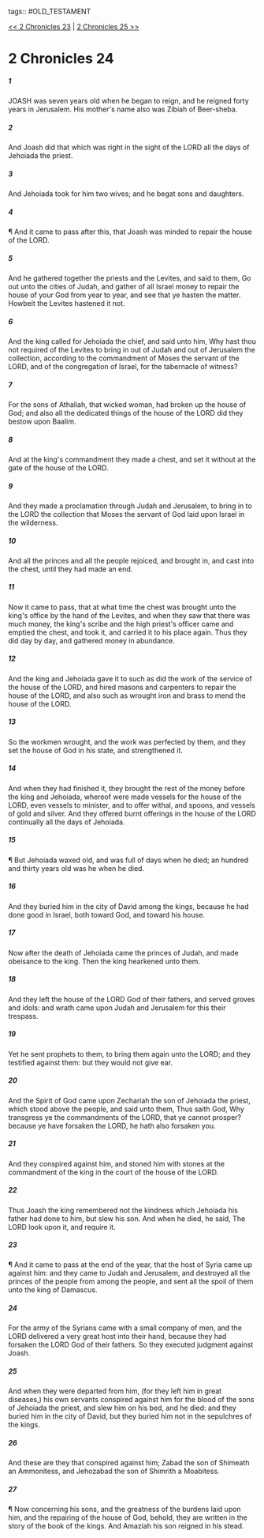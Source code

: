 tags:: #OLD_TESTAMENT

[<< 2 Chronicles 23](OLD_TESTAMENT/14_2_Chronicles/2_Chronicles_23.md) | [2 Chronicles 25 >>](OLD_TESTAMENT/14_2_Chronicles/2_Chronicles_25.md)

# 2 Chronicles 24

##### 1

JOASH was seven years old when he began to reign, and he reigned forty years in Jerusalem. His mother's name also was Zibiah of Beer-sheba.

##### 2

And Joash did that which was right in the sight of the LORD all the days of Jehoiada the priest.

##### 3

And Jehoiada took for him two wives; and he begat sons and daughters.

##### 4

¶ And it came to pass after this, that Joash was minded to repair the house of the LORD.

##### 5

And he gathered together the priests and the Levites, and said to them, Go out unto the cities of Judah, and gather of all Israel money to repair the house of your God from year to year, and see that ye hasten the matter. Howbeit the Levites hastened it not.

##### 6

And the king called for Jehoiada the chief, and said unto him, Why hast thou not required of the Levites to bring in out of Judah and out of Jerusalem the collection, according to the commandment of Moses the servant of the LORD, and of the congregation of Israel, for the tabernacle of witness?

##### 7

For the sons of Athaliah, that wicked woman, had broken up the house of God; and also all the dedicated things of the house of the LORD did they bestow upon Baalim.

##### 8

And at the king's commandment they made a chest, and set it without at the gate of the house of the LORD.

##### 9

And they made a proclamation through Judah and Jerusalem, to bring in to the LORD the collection that Moses the servant of God laid upon Israel in the wilderness.

##### 10

And all the princes and all the people rejoiced, and brought in, and cast into the chest, until they had made an end.

##### 11

Now it came to pass, that at what time the chest was brought unto the king's office by the hand of the Levites, and when they saw that there was much money, the king's scribe and the high priest's officer came and emptied the chest, and took it, and carried it to his place again. Thus they did day by day, and gathered money in abundance.

##### 12

And the king and Jehoiada gave it to such as did the work of the service of the house of the LORD, and hired masons and carpenters to repair the house of the LORD, and also such as wrought iron and brass to mend the house of the LORD.

##### 13

So the workmen wrought, and the work was perfected by them, and they set the house of God in his state, and strengthened it.

##### 14

And when they had finished it, they brought the rest of the money before the king and Jehoiada, whereof were made vessels for the house of the LORD, even vessels to minister, and to offer withal, and spoons, and vessels of gold and silver. And they offered burnt offerings in the house of the LORD continually all the days of Jehoiada.

##### 15

¶ But Jehoiada waxed old, and was full of days when he died; an hundred and thirty years old was he when he died.

##### 16

And they buried him in the city of David among the kings, because he had done good in Israel, both toward God, and toward his house.

##### 17

Now after the death of Jehoiada came the princes of Judah, and made obeisance to the king. Then the king hearkened unto them.

##### 18

And they left the house of the LORD God of their fathers, and served groves and idols: and wrath came upon Judah and Jerusalem for this their trespass.

##### 19

Yet he sent prophets to them, to bring them again unto the LORD; and they testified against them: but they would not give ear.

##### 20

And the Spirit of God came upon Zechariah the son of Jehoiada the priest, which stood above the people, and said unto them, Thus saith God, Why transgress ye the commandments of the LORD, that ye cannot prosper? because ye have forsaken the LORD, he hath also forsaken you.

##### 21

And they conspired against him, and stoned him with stones at the commandment of the king in the court of the house of the LORD.

##### 22

Thus Joash the king remembered not the kindness which Jehoiada his father had done to him, but slew his son. And when he died, he said, The LORD look upon it, and require it.

##### 23

¶ And it came to pass at the end of the year, that the host of Syria came up against him: and they came to Judah and Jerusalem, and destroyed all the princes of the people from among the people, and sent all the spoil of them unto the king of Damascus.

##### 24

For the army of the Syrians came with a small company of men, and the LORD delivered a very great host into their hand, because they had forsaken the LORD God of their fathers. So they executed judgment against Joash.

##### 25

And when they were departed from him, (for they left him in great diseases,) his own servants conspired against him for the blood of the sons of Jehoiada the priest, and slew him on his bed, and he died: and they buried him in the city of David, but they buried him not in the sepulchres of the kings.

##### 26

And these are they that conspired against him; Zabad the son of Shimeath an Ammonitess, and Jehozabad the son of Shimrith a Moabitess.

##### 27

¶ Now concerning his sons, and the greatness of the burdens laid upon him, and the repairing of the house of God, behold, they are written in the story of the book of the kings. And Amaziah his son reigned in his stead.
